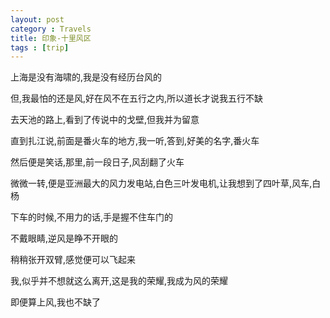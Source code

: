 ```yaml
---
layout: post
category : Travels
title: 印象-十里风区
tags : [trip]
---
```


上海是没有海啸的,我是没有经历台风的

 

但,我最怕的还是风,好在风不在五行之内,所以道长才说我五行不缺

 

 

 

去天池的路上,看到了传说中的戈壁,但我并为留意

 

直到扎江说,前面是番火车的地方,我一听,答到,好美的名字,番火车

 

然后便是笑话,那里,前一段日子,风刮翻了火车

 

微微一转,便是亚洲最大的风力发电站,白色三叶发电机,让我想到了四叶草,风车,白杨

 

下车的时候,不用力的话,手是握不住车门的

 

不戴眼睛,逆风是睁不开眼的

 

稍稍张开双臂,感觉便可以飞起来

 

我,似乎并不想就这么离开,这是我的荣耀,我成为风的荣耀

 

即便算上风,我也不缺了

